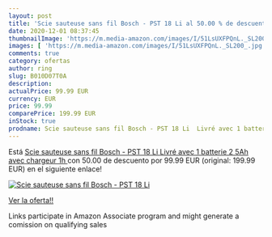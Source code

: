 ```yaml
---
layout: post
title: 'Scie sauteuse sans fil Bosch - PST 18 Li al 50.00 % de descuento'
date: 2020-12-01 08:37:45
thumbnailImage: 'https://m.media-amazon.com/images/I/51LsUXFPQnL._SL200_.jpg'
images: [ 'https://m.media-amazon.com/images/I/51LsUXFPQnL._SL200_.jpg' ]
comments: true
category: ofertas
author: ring
slug: B010D07T0A
description:
actualPrice: 99.99 EUR
currency: EUR
price: 99.99
comparePrice: 199.99 EUR
inStock: true
prodname: Scie sauteuse sans fil Bosch - PST 18 Li  Livré avec 1 batterie 2 5Ah avec chargeur 1h 
---
```


Está [Scie sauteuse sans fil Bosch - PST 18 Li  Livré avec 1 batterie 2 5Ah avec chargeur 1h ](https://www.amazon.fr/dp/B010D07T0A/?tag=tolees0d-21) con 50.00 de descuento por 99.99 EUR (original: 199.99 EUR) en el siguiente enlace!

[![Scie sauteuse sans fil Bosch - PST 18 Li](https://m.media-amazon.com/images/I/51LsUXFPQnL._SL200_.jpg)](https://www.amazon.fr/dp/B010D07T0A/?tag=tolees0d-21)

[Ver la oferta!!](https://www.amazon.fr/dp/B010D07T0A/?tag=tolees0d-21)

Links participate in Amazon Associate program and might generate a comission on qualifying sales


